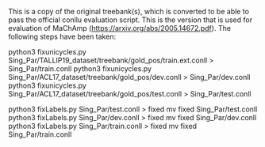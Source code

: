 This is a copy of the original treebank(s), which is converted to be able to pass the official conllu evaluation script. This is the version that is used for evaluation of MaChAmp (https://arxiv.org/abs/2005.14672.pdf). The following steps have been taken:

python3 fixunicycles.py Sing_Par/TALLIP19_dataset/treebank/gold_pos/train.ext.conll > Sing_Par/train.conll
python3 fixunicycles.py Sing_Par/ACL17_dataset/treebank/gold_pos/dev.conll > Sing_Par/dev.conll
python3 fixunicycles.py Sing_Par/ACL17_dataset/treebank/gold_pos/test.conll > Sing_Par/test.conll


python3 fixLabels.py Sing_Par/test.conll > fixed
mv fixed Sing_Par/test.conll
python3 fixLabels.py Sing_Par/dev.conll > fixed
mv fixed Sing_Par/dev.conll
python3 fixLabels.py Sing_Par/train.conll > fixed
mv fixed Sing_Par/train.conll


